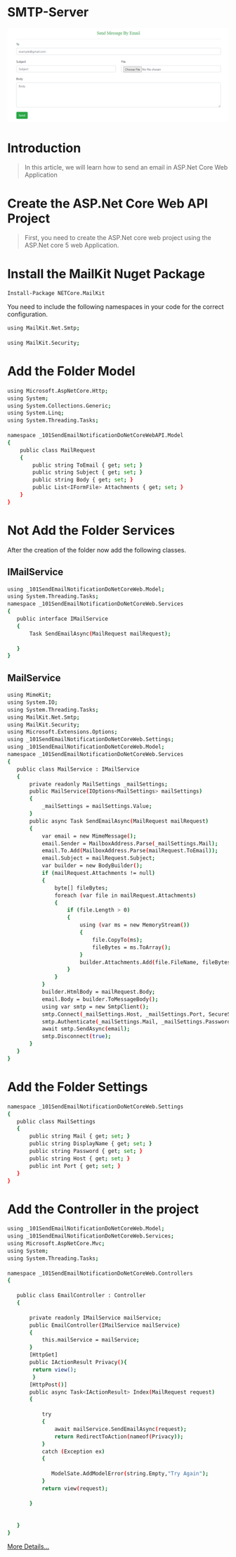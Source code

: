 # SMTP-Server
<img src="Help/img.PNG"/>

# Introduction

> In this article, we will learn how to send an email in ASP.Net Core Web Application

# Create the ASP.Net Core Web API Project

> First, you need to create the ASP.Net core web project using the ASP.Net core 5 web Application.

# Install the MailKit Nuget Package

```bash
Install-Package NETCore.MailKit
```
You need to include the following namespaces in your code for the correct configuration.
```bash
using MailKit.Net.Smtp;

using MailKit.Security;
```
# Add the Folder Model
```bash
using Microsoft.AspNetCore.Http;
using System;
using System.Collections.Generic;
using System.Linq;
using System.Threading.Tasks;

namespace _101SendEmailNotificationDoNetCoreWebAPI.Model
{
    public class MailRequest
    {
        public string ToEmail { get; set; }
        public string Subject { get; set; }
        public string Body { get; set; }
        public List<IFormFile> Attachments { get; set; }
    }
}
```
# Not Add the Folder Services
 After the creation of the folder now add the following classes.
 ## IMailService
 ```bash
 using _101SendEmailNotificationDoNetCoreWeb.Model;
using System.Threading.Tasks;
namespace _101SendEmailNotificationDoNetCoreWeb.Services
{
    public interface IMailService
    {
        Task SendEmailAsync(MailRequest mailRequest);

    }
}
 ```
 ## MailService
 ```bash
 using MimeKit;
using System.IO;
using System.Threading.Tasks;
using MailKit.Net.Smtp;
using MailKit.Security;
using Microsoft.Extensions.Options;
using _101SendEmailNotificationDoNetCoreWeb.Settings;
using _101SendEmailNotificationDoNetCoreWeb.Model;
namespace _101SendEmailNotificationDoNetCoreWeb.Services
{
    public class MailService : IMailService
    {
        private readonly MailSettings _mailSettings;
        public MailService(IOptions<MailSettings> mailSettings)
        {
            _mailSettings = mailSettings.Value;
        }
        public async Task SendEmailAsync(MailRequest mailRequest)
        {
            var email = new MimeMessage();
            email.Sender = MailboxAddress.Parse(_mailSettings.Mail);
            email.To.Add(MailboxAddress.Parse(mailRequest.ToEmail));
            email.Subject = mailRequest.Subject;
            var builder = new BodyBuilder();
            if (mailRequest.Attachments != null)
            {
                byte[] fileBytes;
                foreach (var file in mailRequest.Attachments)
                {
                    if (file.Length > 0)
                    {
                        using (var ms = new MemoryStream())
                        {
                            file.CopyTo(ms);
                            fileBytes = ms.ToArray();
                        }
                        builder.Attachments.Add(file.FileName, fileBytes, ContentType.Parse(file.ContentType));
                    }
                }
            }
            builder.HtmlBody = mailRequest.Body;
            email.Body = builder.ToMessageBody();
            using var smtp = new SmtpClient();
            smtp.Connect(_mailSettings.Host, _mailSettings.Port, SecureSocketOptions.StartTls);
            smtp.Authenticate(_mailSettings.Mail, _mailSettings.Password);
            await smtp.SendAsync(email);
            smtp.Disconnect(true);
        }
    }
}
 ```
 
 # Add the Folder Settings
 ```bash
 namespace _101SendEmailNotificationDoNetCoreWeb.Settings
{
    public class MailSettings
    {
        public string Mail { get; set; }
        public string DisplayName { get; set; }
        public string Password { get; set; }
        public string Host { get; set; }
        public int Port { get; set; }
    }
}
 ```
 
 # Add the Controller in the project
 ```bash
 using _101SendEmailNotificationDoNetCoreWeb.Model;
using _101SendEmailNotificationDoNetCoreWeb.Services;
using Microsoft.AspNetCore.Mvc;
using System;
using System.Threading.Tasks;

namespace _101SendEmailNotificationDoNetCoreWeb.Controllers
{
   
    public class EmailController : Controller
    {

        private readonly IMailService mailService;
        public EmailController(IMailService mailService)
        {
            this.mailService = mailService;
        }
        [HttpGet]
        public IActionResult Privacy(){
         return view();
         }
        [HttpPost()]
        public async Task<IActionResult> Index(MailRequest request)
        {
           
            try
            {
                await mailService.SendEmailAsync(request);
                return RedirectToAction(nameof(Privacy));
            }
            catch (Exception ex)
            {

               ModelSate.AddModelError(string.Empty,"Try Again");
            }
            return view(request);

        }


    }
}
 ```
<a href="https://code-maze.com/aspnetcore-send-email/">More Details...</a>

